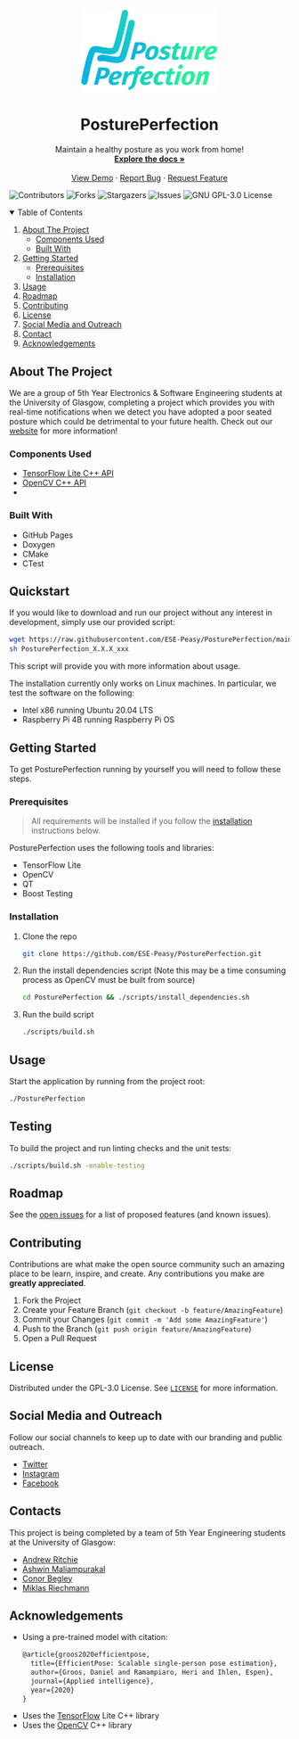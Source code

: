 <!-- PROJECT LOGO -->
<br />
<p align="center">

  <img src="docs/images/logo.svg" alt="Logo for PosturePerfection" width="250">

  <h1 align="center">PosturePerfection</h1>

  <p align="center">
    Maintain a healthy posture as you work from home!
    <br />
    <a href="https://ese-peasy.github.io/PosturePerfection/"><strong>Explore the docs »</strong></a>
    <br />
    <br />
    <a href="https://github.com/ESE-Peasy/PosturePerfection">View Demo</a>
    ·
    <a href="https://github.com/ESE-Peasy/PosturePerfection/issues">Report Bug</a>
    ·
    <a href="https://github.com/ESE-Peasy/PosturePerfection/issues">Request Feature</a>
  </p>
</p>

![Contributors](https://img.shields.io/github/contributors/ESE-Peasy/PosturePerfection.svg?style=for-the-badge)
![Forks](https://img.shields.io/github/forks/ESE-Peasy/PosturePerfection.svg?style=for-the-badge)
![Stargazers](https://img.shields.io/github/stars/ESE-Peasy/PosturePerfection.svg?style=for-the-badge)
![Issues](https://img.shields.io/github/issues/ESE-Peasy/PosturePerfection.svg?style=for-the-badge)
![GNU GPL-3.0 License](https://img.shields.io/github/license/ESE-Peasy/PosturePerfection.svg?style=for-the-badge)

<!-- TABLE OF CONTENTS -->
<details open="open">
  <summary>Table of Contents</summary>
  <ol>
    <li>
      <a href="#about-the-project">About The Project</a>
      <ul>
        <li><a href="#components-used">Components Used</a></li>
        <li><a href="#built-with">Built With</a></li>
      </ul>
    </li>
    <li>
      <a href="#getting-started">Getting Started</a>
      <ul>
        <li><a href="#prerequisites">Prerequisites</a></li>
        <li><a href="#installation">Installation</a></li>
      </ul>
    </li>
    <li><a href="#usage">Usage</a></li>
    <li><a href="#roadmap">Roadmap</a></li>
    <li><a href="#contributing">Contributing</a></li>
    <li><a href="#license">License</a></li>
    <li><a href="#social-media-and-outreach">Social Media and Outreach</a></li>
    <li><a href="#contacts">Contact</a></li>
    <li><a href="#acknowledgements">Acknowledgements</a></li>
  </ol>
</details>

<!-- ABOUT THE PROJECT -->

## About The Project

We are a group of 5th Year Electronics & Software Engineering students at the University of Glasgow, completing a project which provides you with real-time notifications when we detect you have adopted a poor seated posture which could be detrimental to your future health. Check out our [website](https://ese-peasy.github.io/PosturePerfection/) for more information!

### Components Used

- [TensorFlow Lite C++ API](https://www.tensorflow.org/lite/)
- [OpenCV C++ API](https://opencv.org)
-

### Built With

- GitHub Pages
- Doxygen
- CMake
- CTest

<!-- GETTING STARTED -->

## Quickstart

If you would like to download and run our project without any interest in development, simply use our provided script:

```sh
wget https://raw.githubusercontent.com/ESE-Peasy/PosturePerfection/main/PosturePerfection_install.sh
sh PosturePerfection_X.X.X_xxx
```

This script will provide you with more information about usage.

The installation currently only works on Linux machines. In particular, we test the software on the following:

- Intel x86 running Ubuntu 20.04 LTS
- Raspberry Pi 4B running Raspberry Pi OS


## Getting Started

To get PosturePerfection running by yourself you will need to follow these steps. 

### Prerequisites

> All requirements will be installed if you follow the [installation](#installation) instructions below.

PosturePerfection uses the following tools and libraries:

- TensorFlow Lite
- OpenCV
- QT
- Boost Testing

### Installation

1. Clone the repo
   ```sh
   git clone https://github.com/ESE-Peasy/PosturePerfection.git
   ```
1. Run the install dependencies script (Note this may be a time consuming process as OpenCV must be built from source)
   ```sh
   cd PosturePerfection && ./scripts/install_dependencies.sh
   ```
1. Run the build script
   ```sh
   ./scripts/build.sh
   ```

<!-- USAGE EXAMPLES -->

## Usage

Start the application by running from the project root:

```sh
./PosturePerfection
```

## Testing

To build the project and run linting checks and the unit tests:

```sh
./scripts/build.sh -enable-testing
```

<!-- ROADMAP -->

## Roadmap

See the [open issues](https://github.com/ESE-Peasy/PosturePerfection/issues) for a list of proposed features (and known issues).

<!-- CONTRIBUTING -->

## Contributing

Contributions are what make the open source community such an amazing place to be learn, inspire, and create. Any contributions you make are **greatly appreciated**.

1. Fork the Project
2. Create your Feature Branch (`git checkout -b feature/AmazingFeature`)
3. Commit your Changes (`git commit -m 'Add some AmazingFeature'`)
4. Push to the Branch (`git push origin feature/AmazingFeature`)
5. Open a Pull Request

<!-- LICENSE -->

## License

Distributed under the GPL-3.0 License. See [`LICENSE`](https://github.com/ESE-Peasy/PosturePerfection/blob/main/LICENSE) for more information.

<!-- SOCIAL -->

## Social Media and Outreach

Follow our social channels to keep up to date with our branding and public outreach.

- [Twitter](https://twitter.com/PosturePerfect3)
- [Instagram](https://www.instagram.com/postureperfection1/)
- [Facebook](https://www.facebook.com/postureperfection1/)

<!-- CONTACT -->

## Contacts

This project is being completed by a team of 5th Year Engineering students at the University of Glasgow:

- [Andrew Ritchie](https://github.com/Andrew-Ritchie)
- [Ashwin Maliampurakal](https://github.com/Ashwin-MJ)
- [Conor Begley](https://github.com/C-Begley)
- [Miklas Riechmann](https://github.com/miklasr)

<!-- ACKNOWLEDGEMENTS -->

## Acknowledgements

- Using a pre-trained model with citation:
  ```
  @article{groos2020efficientpose,
    title={EfficientPose: Scalable single-person pose estimation},
    author={Groos, Daniel and Ramampiaro, Heri and Ihlen, Espen},
    journal={Applied intelligence},
    year={2020}
  }
  ```
- Uses the [TensorFlow](https://github.com/tensorflow/tensorflow) Lite C++ library
- Uses the [OpenCV](https://github.com/opencv/opencv) C++ library
